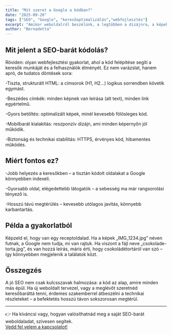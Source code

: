 ```yaml
---
title: "Mit szeret a Google a kódban?"
date: "2025-09-20"
tags: ["SEO", "Google", "keresőoptimalizálás","webfejlesztés"]
excerpt: "Amikor weboldalról beszélünk, a legtöbben a dizájnra, a képekre vagy a szövegre gondolnak. De van egy láthatatlan réteg, ami legalább ilyen fontos: a kód. Ha a kód rendben van, a keresőmotorok – például a Google – könnyebben megértik, miről szól az oldalad. Ezt hívjuk SEO-barát kódolásnak."
author: "Bernadetta"
---
```


## Mit jelent a SEO-barát kódolás? 

Röviden: olyan webfejlesztési gyakorlat, ahol a kód felépítése segíti a keresők munkáját és a felhasználók élményét.
Ez nem varázslat, hanem apró, de tudatos döntések sora:

-Tiszta, strukturált HTML: a címsorok (H1, H2…) logikus sorrendben követik egymást.

-Beszédes címkék: minden képnek van leírása (alt text), minden link egyértelmű.

-Gyors betöltés: optimalizált képek, minél kevesebb fölösleges kód.

-Mobilbarát kialakítás: reszponzív dizájn, ami minden képernyőn jól működik.

-Biztonság és technikai stabilitás: HTTPS, érvényes kód, hibamentes működés.

## Miért fontos ez?

-Jobb helyezés a keresőkben – a tisztán kódolt oldalakat a Google könnyebben indexeli.

-Gyorsabb oldal, elégedettebb látogatók – a sebesség ma már rangsorolási tényező is.

-Hosszú távú megtérülés – kevesebb utólagos javítás, könnyebb karbantartás. 

## Példa a gyakorlatból 

Képzeld el, hogy van egy receptoldalad. Ha a képek „IMG_1234.jpg” néven futnak, a Google nem tudja, mi van rajtuk. Ha viszont a fájl neve „csokolade-torta.jpg”, és van hozzá leírás, máris érti, hogy csokoládétortáról van szó – így könnyebben megjelenik a találatok közt. 

## Összegzés  

A jó SEO nem csak kulcsszavak halmozása: a kód az alap, amire minden más épül.
Ha új weboldalt tervezel, vagy a meglévőt szeretnéd keresőbaráttá tenni, érdemes szakemberrel átbeszélni a technikai részleteket – a befektetés hosszú távon sokszorosan megtérül.


---

👉 Ha kíváncsi vagy, hogyan valósíthatnád meg a saját SEO-barát weboldaladat, szívesen segítek.  
[Vedd fel velem a kapcsolatot!](/kapcsolat)